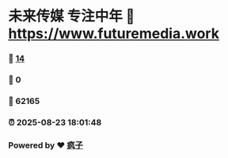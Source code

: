 # 未来传媒 专注中年 :link: https://www.futuremedia.work 
### :page_facing_up: [14](https://www.futuremedia.work/tag.html) 
### :speech_balloon: 0 
### :hibiscus: 62165 
### :alarm_clock: 2025-08-23 18:01:48 
### Powered by :heart: [疯子](https://github.com/granthuang999/Gmeek)
